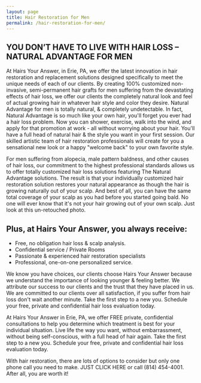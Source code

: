 ```yaml
---
layout: page
title: Hair Restoration for Men
permalink: /hair-restoration-for-men/
---
```


## YOU DON’T HAVE TO LIVE WITH HAIR LOSS – NATURAL ADVANTAGE FOR MEN

At Hairs Your Answer, in Erie, PA, we offer the latest innovation in hair restoration and replacement solutions designed specifically to meet the unique needs of each of our clients. By creating 100% customized non-invasive, semi-permanent hair grafts for men suffering from the devastating effects of hair loss, we offer our clients the completely natural look and feel of actual growing hair in whatever hair style and color they desire.
Natural Advantage for men is totally natural, & completely undetectable. In fact, Natural Advantage is so much like your own hair, you'll forget you ever had a hair loss problem. Now you can shower, exercise, walk into the wind, and apply for that promotion at work - all without worrying about your hair. You'll have a full head of natural hair & the style you want in your first session. Our skilled artistic team of hair restoration professionals will create for you a sensational new look or a happy "welcome back" to your own favorite style.

For men suffering from alopecia, male pattern baldness, and other causes of hair loss, our commitment to the highest professional standards allows us to offer totally customized hair loss solutions featuring The Natural Advantage solutions. The result is that your individually customized hair restoration solution restores your natural appearance as though the hair is growing naturally out of your scalp. And best of all, you can have the same total coverage of your scalp as you had before you started going bald. No one will ever know that it's not your hair growing out of your own scalp. Just look at this un-retouched photo.

## Plus, at Hairs Your Answer, you always receive:

- Free, no obligation hair loss & scalp analysis.
- Confidential service / Private Rooms
- Passionate & experienced hair restoration specialists
- Professional, one-on-one personalized service.

We know you have choices, our clients choose Hairs Your Answer because we understand the importance of looking younger & feeling better. We attribute our success to our clients and the trust that they have placed in us. We are committed to our clients over all satisfaction, if you suffer from hair loss don't wait another minute. Take the first step to a new you. Schedule your free, private and confidential hair loss evaluation today.

At Hairs Your Answer in Erie, PA, we offer FREE private, confidential consultations to help you determine which treatment is best for your individual situation. Live life the way you want, without embarrassment, without being self-conscious, with a full head of hair again. Take the first step to a new you. Schedule your free, private and confidential hair loss evaluation today.

With hair restoration, there are lots of options to consider but only one phone call you need to make. JUST CLICK HERE or call (814) 454-4001. After all, you are worth it!

